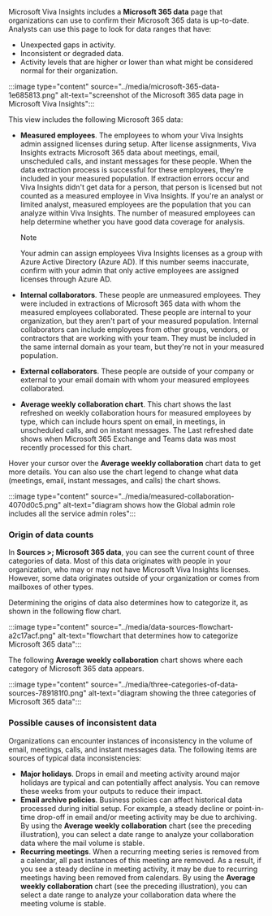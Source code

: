 Microsoft Viva Insights includes a **Microsoft 365 data** page that organizations can use to confirm their Microsoft 365 data is up-to-date. Analysts can use this page to look for data ranges that have:

 -  Unexpected gaps in activity.
 -  Inconsistent or degraded data.
 -  Activity levels that are higher or lower than what might be considered normal for their organization.

:::image type="content" source="../media/microsoft-365-data-1e685813.png" alt-text="screenshot of the Microsoft 365 data page in Microsoft Viva Insights":::


This view includes the following Microsoft 365 data:

 -  **Measured employees**. The employees to whom your Viva Insights admin assigned licenses during setup. After license assignments, Viva Insights extracts Microsoft 365 data about meetings, email, unscheduled calls, and instant messages for these people. When the data extraction process is successful for these employees, they're included in your measured population. If extraction errors occur and Viva Insights didn't get data for a person, that person is licensed but not counted as a measured employee in Viva Insights. If you're an analyst or limited analyst, measured employees are the population that you can analyze within Viva Insights. The number of measured employees can help determine whether you have good data coverage for analysis.

    > [!NOTE]
    > Your admin can assign employees Viva Insights licenses as a group with Azure Active Directory (Azure AD). If this number seems inaccurate, confirm with your admin that only active employees are assigned licenses through Azure AD.

 -  **Internal collaborators**. These people are unmeasured employees. They were included in extractions of Microsoft 365 data with whom the measured employees collaborated. These people are internal to your organization, but they aren't part of your measured population. Internal collaborators can include employees from other groups, vendors, or contractors that are working with your team. They must be included in the same internal domain as your team, but they're not in your measured population.
 -  **External collaborators**. These people are outside of your company or external to your email domain with whom your measured employees collaborated.
 -  **Average weekly collaboration chart**. This chart shows the last refreshed on weekly collaboration hours for measured employees by type, which can include hours spent on email, in meetings, in unscheduled calls, and on instant messages. The Last refreshed date shows when Microsoft 365 Exchange and Teams data was most recently processed for this chart.

Hover your cursor over the **Average weekly collaboration** chart data to get more details. You can also use the chart legend to change what data (meetings, email, instant messages, and calls) the chart shows.

:::image type="content" source="../media/measured-collaboration-4070d0c5.png" alt-text="diagram shows how the Global admin role includes all the service admin roles":::


### Origin of data counts

In **Sources &gt;; Microsoft 365 data**, you can see the current count of three categories of data. Most of this data originates with people in your organization, who may or may not have Microsoft Viva Insights licenses. However, some data originates outside of your organization or comes from mailboxes of other types.

Determining the origins of data also determines how to categorize it, as shown in the following flow chart.

:::image type="content" source="../media/data-sources-flowchart-a2c17acf.png" alt-text="flowchart that determines how to categorize Microsoft 365 data":::


The following **Average weekly collaboration** chart shows where each category of Microsoft 365 data appears.

:::image type="content" source="../media/three-categories-of-data-sources-789181f0.png" alt-text="diagram showing the three categories of Microsoft 365 data":::


### Possible causes of inconsistent data

Organizations can encounter instances of inconsistency in the volume of email, meetings, calls, and instant messages data. The following items are sources of typical data inconsistencies:

 -  **Major holidays**. Drops in email and meeting activity around major holidays are typical and can potentially affect analysis. You can remove these weeks from your outputs to reduce their impact.
 -  **Email archive policies**. Business policies can affect historical data processed during initial setup. For example, a steady decline or point-in-time drop-off in email and/or meeting activity may be due to archiving. By using the **Average weekly collaboration** chart (see the preceding illustration), you can select a date range to analyze your collaboration data where the mail volume is stable.
 -  **Recurring meetings**. When a recurring meeting series is removed from a calendar, all past instances of this meeting are removed. As a result, if you see a steady decline in meeting activity, it may be due to recurring meetings having been removed from calendars. By using the **Average weekly collaboration** chart (see the preceding illustration), you can select a date range to analyze your collaboration data where the meeting volume is stable.
